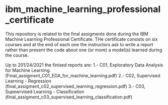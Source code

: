 # ibm_machine_learning_professional_certificate

This repository is related to the final assigments done during the IBM Machine Learning Professional Certificate. 
THe certificate consists on six courses and at the end of each one the instructors ask to write a report rather than present the code about one (or more) a model(s) learned during the course.

Up to 201/24/2021 the finised reports are:
 1.- C01, Exploratory Data Analysis for Machine Learning. (Final_assigment_C01_EDA_for_machine_learning.pdf)
 2.- C02, Supervised Learning - Regression (final_assigment_c02_supervised_learning_regression.pdf)
 3.- C03, Supewrvised Learning - Classification (final_assigment_c03_supervised_learning_classification.pdf)
